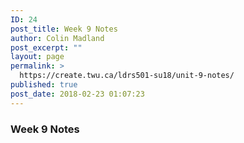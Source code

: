 ```yaml
---
ID: 24
post_title: Week 9 Notes
author: Colin Madland
post_excerpt: ""
layout: page
permalink: >
  https://create.twu.ca/ldrs501-su18/unit-9-notes/
published: true
post_date: 2018-02-23 01:07:23
---
```

### Week 9 Notes